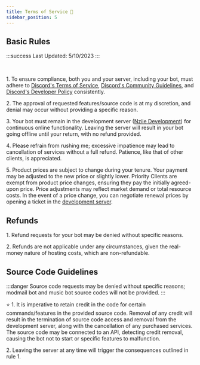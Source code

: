 ```yaml
---
title: Terms of Service 📄
sidebar_position: 5
---
```


## Basic Rules
:::success
  Last Updated: 5/10/2023
:::

<br/>

<span className="rulenum">1.</span> To ensure compliance, both you and your server, including your bot, must adhere to [Discord's Terms of Service](https://discord.com/terms), [Discord's Community Guidelines](https://discord.com/guidelines), and [Discord's Developer Policy](https://discord.com/developers/docs/policies-and-agreements/terms-of-service) consistently.

<span className="rulenum">2.</span> The approval of requested features/source code is at my discretion, and denial may occur without providing a specific reason.

<span className="rulenum">3.</span> Your bot must remain in the development server (<a href="support">Nziie Development</a>) for continuous online functionality. Leaving the server will result in your bot going offline until your return, with no refund provided.

<span className="rulenum">4.</span> Please refrain from rushing me; excessive impatience may lead to cancellation of services without a full refund. Patience, like that of other clients, is appreciated.

<span className="rulenum">5.</span> Product prices are subject to change during your tenure. Your payment may be adjusted to the new price or slightly lower. Priority Clients are exempt from product price changes, ensuring they pay the initially agreed-upon price. Price adjustments may reflect market demand or total resource costs. In the event of a price change, you can negotiate renewal prices by opening a ticket in the [development server](https://nziie.is-a.dev/discord).

## Refunds
<span className="rulenum">1.</span> Refund requests for your bot may be denied without specific reasons.

<span className="rulenum">2.</span> Refunds are not applicable under any circumstances, given the real-money nature of hosting costs, which are non-refundable.

## Source Code Guidelines
:::danger
Source code requests may be denied without specific reasons; modmail bot and music bot source codes will not be provided.
:::

⭐ <span className="rulenum">1.</span> It is imperative to retain credit in the code for certain commands/features in the provided source code. Removal of any credit will result in the termination of source code access and removal from the development server, along with the cancellation of any purchased services. The source code may be connected to an API, detecting credit removal, causing the bot not to start or specific features to malfunction.

<span className="rulenum">2.</span> Leaving the server at any time will trigger the consequences outlined in rule 1.